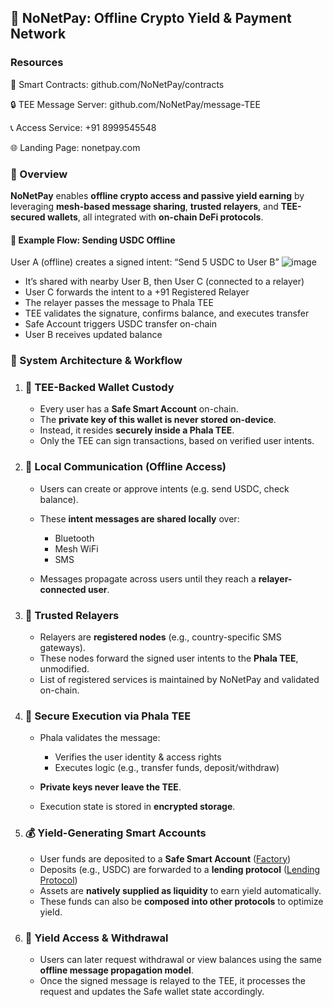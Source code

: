
## 📡 NoNetPay: Offline Crypto Yield & Payment Network


### Resources
🔗 Smart Contracts: github.com/NoNetPay/contracts

🔒 TEE Message Server: github.com/NoNetPay/message-TEE

📞 Access Service: +91 8999545548

🌐 Landing Page: nonetpay.com

### 🔧 Overview

**NoNetPay** enables **offline crypto access and passive yield earning** by leveraging **mesh-based message sharing**, **trusted relayers**, and **TEE-secured wallets**, all integrated with **on-chain DeFi protocols**.

#### 🧬 Example Flow: Sending USDC Offline
User A (offline) creates a signed intent:
“Send 5 USDC to User B”
![image](https://github.com/user-attachments/assets/4c607b27-dad5-4dab-bcab-c05c9a6608f8)

- It’s shared with nearby User B, then User C (connected to a relayer)
- User C forwards the intent to a +91 Registered Relayer
- The relayer passes the message to Phala TEE
- TEE validates the signature, confirms balance, and executes transfer
- Safe Account triggers USDC transfer on-chain
- User B receives updated balance


### 🧩 System Architecture & Workflow

1. ### 🔐 TEE-Backed Wallet Custody

   * Every user has a **Safe Smart Account** on-chain.
   * The **private key of this wallet is never stored on-device**.
   * Instead, it resides **securely inside a Phala TEE**.
   * Only the TEE can sign transactions, based on verified user intents.

2. ### 📲 Local Communication (Offline Access)

   * Users can create or approve intents (e.g. send USDC, check balance).
   * These **intent messages are shared locally** over:

     * Bluetooth
     * Mesh WiFi
     * SMS
   * Messages propagate across users until they reach a **relayer-connected user**.

3. ### 🔁 Trusted Relayers

   * Relayers are **registered nodes** (e.g., country-specific SMS gateways).
   * These nodes forward the signed user intents to the **Phala TEE**, unmodified.
   * List of registered services is maintained by NoNetPay and validated on-chain.

4. ### 🧠 Secure Execution via Phala TEE

   * Phala validates the message:

     * Verifies the user identity & access rights
     * Executes logic (e.g., transfer funds, deposit/withdraw)
   * **Private keys never leave the TEE**.
   * Execution state is stored in **encrypted storage**.

5. ### 💰 Yield-Generating Smart Accounts

   * User funds are deposited to a **Safe Smart Account**
     ([Factory](https://pharosscan.xyz/address/0x3a689E0bB15655Dd71312AaD8BB734c434193F3b))
   * Deposits (e.g., USDC) are forwarded to a **lending protocol**
     ([Lending Protocol](https://pharosscan.xyz/address/0x0cdc955265276C912824750C66900FFe66cbE17f))
   * Assets are **natively supplied as liquidity** to earn yield automatically.
   * These funds can also be **composed into other protocols** to optimize yield.

6. ### 🔄 Yield Access & Withdrawal

   * Users can later request withdrawal or view balances using the same **offline message propagation model**.
   * Once the signed message is relayed to the TEE, it processes the request and updates the Safe wallet state accordingly.


